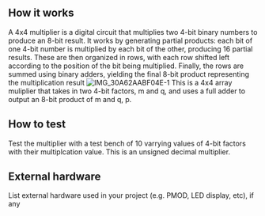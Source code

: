 <!---

This file is used to generate your project datasheet. Please fill in the information below and delete any unused
sections.

You can also include images in this folder and reference them in the markdown. Each image must be less than
512 kb in size, and the combined size of all images must be less than 1 MB.
-->

## How it works
 
A 4x4 multiplier is a digital circuit that multiplies two 4-bit binary numbers to produce an 8-bit result. It works by generating partial products: each bit of one 4-bit number is multiplied by each bit of the other, producing 16 partial results. These are then organized in rows, with each row shifted left according to the position of the bit being multiplied. Finally, the rows are summed using binary adders, yielding the final 8-bit product representing the multiplication result
![IMG_30A62AABF04E-1](https://github.com/user-attachments/assets/d7270170-18e2-4cad-9b91-6c62703ff691)
This is a 4x4 array muliplier that takes in two 4-bit factors, m and q, and uses a full adder to output an 8-bit product of m and q, p.

## How to test

Test the multiplier with a test bench of 10 varrying values of 4-bit factors with their multiplcation value. This is an unsigned decimal multiplier. 

## External hardware

List external hardware used in your project (e.g. PMOD, LED display, etc), if any
